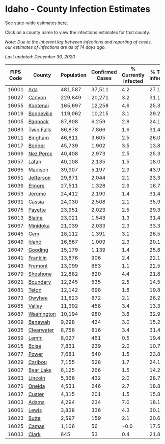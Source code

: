 # Idaho - County Infection Estimates

See state-wide estimates [here](/infections/us-id).

Click on a county name to view the infections estimates for that county.

*Note: Due to the inherent lag between infections and reporting of cases, our estimates of infections are as of 14 days ago.*

*Last updated: December 30, 2020*

|   FIPS Code |                   County |   Population |   Confirmed Cases |   % Currently Infected |   % Total Infected |
|-------------|--------------------------|--------------|-------------------|------------------------|--------------------|
|       16001 |               [Ada](ada) |      481,587 |            37,511 |                    4.2 |               27.1 |
|       16027 |         [Canyon](canyon) |      229,849 |            20,271 |                    3.2 |               31.1 |
|       16055 |     [Kootenai](kootenai) |      165,697 |            12,258 |                    4.6 |               25.3 |
|       16019 | [Bonneville](bonneville) |      119,062 |            10,215 |                    3.1 |               29.2 |
|       16005 |       [Bannock](bannock) |       87,808 |             6,259 |                    2.8 |               24.1 |
|       16083 | [Twin Falls](twin-falls) |       86,878 |             7,866 |                    1.6 |               31.4 |
|       16011 |       [Bingham](bingham) |       46,811 |             3,605 |                    2.5 |               26.0 |
|       16017 |         [Bonner](bonner) |       45,739 |             1,902 |                    3.5 |               13.8 |
|       16069 |   [Nez Perce](nez-perce) |       40,408 |             2,973 |                    2.5 |               25.3 |
|       16057 |           [Latah](latah) |       40,108 |             2,135 |                    1.5 |               18.0 |
|       16065 |       [Madison](madison) |       39,907 |             5,197 |                    2.9 |               43.9 |
|       16051 |   [Jefferson](jefferson) |       29,871 |             2,044 |                    2.1 |               23.3 |
|       16039 |         [Elmore](elmore) |       27,511 |             1,328 |                    2.9 |               16.7 |
|       16053 |         [Jerome](jerome) |       24,412 |             2,190 |                    1.4 |               31.4 |
|       16031 |         [Cassia](cassia) |       24,030 |             2,508 |                    2.1 |               35.9 |
|       16075 |       [Payette](payette) |       23,951 |             2,023 |                    2.5 |               29.3 |
|       16013 |         [Blaine](blaine) |       23,021 |             1,543 |                    1.3 |               31.4 |
|       16067 |     [Minidoka](minidoka) |       21,039 |             2,033 |                    2.3 |               33.3 |
|       16045 |               [Gem](gem) |       18,112 |             1,391 |                    3.1 |               26.5 |
|       16049 |           [Idaho](idaho) |       16,667 |             1,009 |                    2.3 |               20.1 |
|       16047 |       [Gooding](gooding) |       15,179 |             1,139 |                    1.4 |               25.8 |
|       16041 |     [Franklin](franklin) |       13,876 |               906 |                    2.4 |               22.1 |
|       16043 |       [Fremont](fremont) |       13,099 |               863 |                    1.1 |               22.5 |
|       16079 |     [Shoshone](shoshone) |       12,882 |               820 |                    4.4 |               21.8 |
|       16021 |     [Boundary](boundary) |       12,245 |               535 |                    2.5 |               14.5 |
|       16081 |           [Teton](teton) |       12,142 |               698 |                    1.8 |               19.8 |
|       16073 |         [Owyhee](owyhee) |       11,823 |               872 |                    2.1 |               26.2 |
|       16085 |         [Valley](valley) |       11,392 |               458 |                    3.4 |               13.3 |
|       16087 | [Washington](washington) |       10,194 |               980 |                    3.8 |               32.9 |
|       16009 |       [Benewah](benewah) |        9,298 |               424 |                    3.0 |               15.2 |
|       16035 | [Clearwater](clearwater) |        8,756 |               816 |                    3.4 |               31.4 |
|       16059 |           [Lemhi](lemhi) |        8,027 |               461 |                    0.5 |               19.4 |
|       16015 |           [Boise](boise) |        7,831 |               239 |                    2.0 |               10.7 |
|       16077 |           [Power](power) |        7,681 |               540 |                    1.5 |               23.8 |
|       16029 |       [Caribou](caribou) |        7,155 |               528 |                    1.7 |               24.1 |
|       16007 |   [Bear Lake](bear-lake) |        6,125 |               266 |                    1.5 |               14.2 |
|       16063 |       [Lincoln](lincoln) |        5,366 |               432 |                    2.0 |               28.7 |
|       16071 |         [Oneida](oneida) |        4,531 |               246 |                    2.7 |               18.8 |
|       16037 |         [Custer](custer) |        4,315 |               201 |                    1.5 |               15.8 |
|       16003 |           [Adams](adams) |        4,294 |               234 |                    7.0 |               18.1 |
|       16061 |           [Lewis](lewis) |        3,838 |               336 |                    4.3 |               30.1 |
|       16023 |           [Butte](butte) |        2,597 |               159 |                    2.1 |               20.6 |
|       16025 |           [Camas](camas) |        1,106 |                56 |                   -0.0 |               17.5 |
|       16033 |           [Clark](clark) |          845 |                53 |                    0.4 |               21.8 |